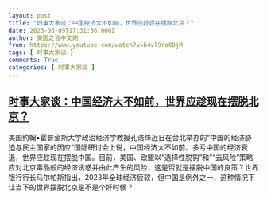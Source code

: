 ```yaml
---
layout: post
title: "时事大家谈：中国经济大不如前，世界应趁现在摆脱北京？"
date: 2023-06-09T17:31:36.000Z
author: 美国之音中文网
from: https://www.youtube.com/watch?v=b4vl9ro0DjM
tags: [ 时事大家谈 ]
comments: True
categories: [ 时事大家谈 ]
---
```

<!--1686331896000-->
[时事大家谈：中国经济大不如前，世界应趁现在摆脱北京？](https://www.youtube.com/watch?v=b4vl9ro0DjM)
------

<div>
美国约翰•霍普金斯大学政治经济学教授孔诰烽近日在台北举办的“中国的经济胁迫与民主国家的因应”国际研讨会上说，中国经济大不如前、多亏中国的经济衰退，世界应趁现在摆脱中国。目前，美国、欧盟以“选择性脱钩”和”“去风险”策略应对北京毒品般的经济诱惑并由此产生的风险，这是否就是摆脱中国的良策？世界银行行长马尔帕斯指出，2023年全球经济疲软，但中国是例外之一，这种情况下让当下的世界摆脱北京是不是个好时候？
</div>

